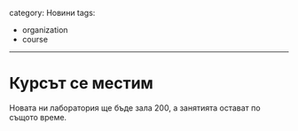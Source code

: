 category: Новини
tags:
  - organization
  - course

--------

# Курсът се местим

Новата ни лаборатория ще бъде зала 200, а занятията остават по същото време.
